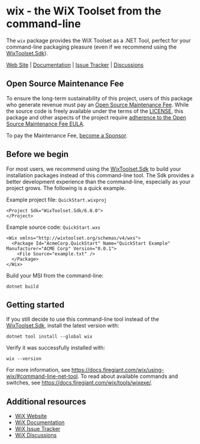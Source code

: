 # wix - the WiX Toolset from the command-line

The `wix` package provides the WiX Toolset as a .NET Tool, perfect for your command-line packaging pleasure (even if we recommend using the [WixToolset.Sdk][sdk]).

[Web Site][web] | [Documentation][docs] | [Issue Tracker][issues] | [Discussions][discussions]


## Open Source Maintenance Fee

To ensure the long-term sustainability of this project, users of this package who generate revenue must pay an [Open Source Maintenance Fee][osmf]. While the source code is freely available under the terms of the [LICENSE][license], this package and other aspects of the project require [adherence to the Open Source Maintenance Fee EULA][eula].

To pay the Maintenance Fee, [become a Sponsor](https://github.com/sponsors/wixtoolset).


## Before we begin

For most users, we recommend using the [WixToolset.Sdk][sdk] to build your installation packages instead of this command-line tool. The Sdk provides a better development experience than the command-line, especially as your project grows. The following is a quick example.

Example project file: `QuickStart.wixproj`
```
<Project Sdk="WixToolset.Sdk/6.0.0">
</Project>
```

Example source code: `QuickStart.wxs`
```
<Wix xmlns="http://wixtoolset.org/schemas/v4/wxs">
  <Package Id="AcmeCorp.QuickStart" Name="QuickStart Example" Manufacturer="ACME Corp" Version="0.0.1">
    <File Source="example.txt" />
  </Package>
</Wix>
```

Build your MSI from the command-line:
```
dotnet build
```


## Getting started

If you still decide to use this command-line tool instead of the [WixToolset.Sdk][sdk], install the latest version with:

```
dotnet tool install --global wix
```

Verify it was successfully installed with:

```
wix --version
```

For more information, see https://docs.firegiant.com/wix/using-wix/#command-line-net-tool. To read about available commands and switches, see https://docs.firegiant.com/wix/tools/wixexe/.


## Additional resources

* [WiX Website][web]
* [WiX Documentation][docs]
* [WiX Issue Tracker][issues]
* [WiX Discussions][discussions]


[web]: https://www.firegiant.com/wixtoolset/
[docs]: https://docs.firegiant.com/wixtoolset/
[issues]: https://github.com/wixtoolset/issues/issues
[discussions]: https://github.com/orgs/wixtoolset/discussions
[sdk]: https://www.nuget.org/packages/WixToolset.Sdk/
[osmf]: https://opensourcemaintenancefee.org/
[license]: https://github.com/wixtoolset/wix/blob/main/LICENSE.TXT
[eula]: https://github.com/wixtoolset/wix/blob/main/OSMFEULA.txt
